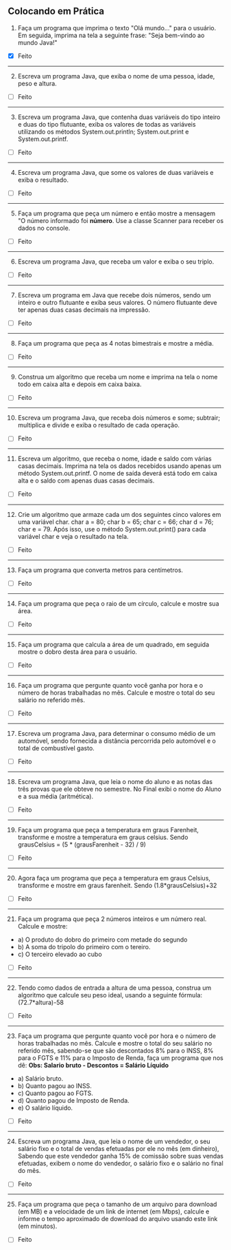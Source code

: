 ## Colocando em Prática

01. Faça um programa que imprima o texto "Olá mundo..." para o usuário. Em seguida, imprima na tela a seguinte frase: "Seja bem-vindo ao mundo Java!"

- [x] Feito

---
02. Escreva um programa Java, que exiba o nome de uma pessoa, idade, peso e altura. 

- [ ] Feito

---
03. Escreva um programa Java, que contenha duas variáveis do tipo inteiro e duas do tipo flutuante, exiba os valores de todas as variáveis utilizando os métodos System.out.println; System.out.print e System.out.printf.  

- [ ] Feito

---
04. Escreva um programa Java, que some os valores de duas variáveis e exiba o resultado. 

- [ ] Feito

---
05.  Faça um programa que peça um número e então mostre a mensagem "O número informado foi **número**. Use a classe Scanner para receber os dados no console.  

- [ ] Feito

---
06.  Escreva um programa Java, que receba um valor e exiba o seu triplo.  

- [ ] Feito

---
07.  Escreva um programa em Java que recebe dois números, sendo um inteiro e outro flutuante e exiba seus valores. O número flutuante deve ter apenas duas casas decimais na impressão.

- [ ] Feito

---
08.  Faça um programa que peça as 4 notas bimestrais e mostre a média.  

- [ ] Feito

---
09.  Construa um algoritmo que receba um nome e imprima na tela o nome todo em caixa alta e depois em caixa baixa.  

- [ ] Feito


---
10.  Escreva um programa Java, que receba dois números e some; subtrair; multiplica e divide e exiba o resultado de cada operação. 

- [ ] Feito

---
11.  Escreva um algoritmo, que receba o nome, idade e saldo com várias casas decimais. Imprima na tela os dados recebidos usando apenas um método System.out.printf. O nome de saída deverá está todo em caixa alta e o saldo com apenas duas casas decimais.

- [ ] Feito

---
12.  Crie um algoritmo que armaze cada um dos seguintes cinco valores em uma variável char. char a = 80; char b = 65; char c = 66; char d = 76; char e = 79. Após isso, use o método System.out.print() para cada variável char e veja o resultado na tela.

- [ ] Feito

---
13.  Faça um programa que converta metros para centímetros.

- [ ] Feito

---
14.  Faça um programa que peça o raio de um círculo, calcule e mostre sua área.

- [ ] Feito

---
15.  Faça um programa que calcula a área de um quadrado, em seguida mostre o dobro desta área para o usuário.

- [ ] Feito

---
16.  Faça um programa que pergunte quanto você ganha por hora e o número de horas trabalhadas no mês. Calcule e mostre o total do seu salário no referido mês.
- [ ] Feito

---
17.  Escreva um programa Java, para determinar o consumo médio de um automóvel, sendo fornecida a distância percorrida pelo automóvel e o total de combustível gasto. 
- [ ] Feito

---
18.  Escreva um programa Java, que leia o nome do aluno e as notas das três provas que ele obteve no semestre. No Final exibi o nome do Aluno e a sua média (aritmética).  
- [ ] Feito

---
19.  Faça um programa que peça a temperatura em graus Farenheit, transforme e mostre a temperatura em graus celsius. Sendo grausCelsius = (5 * (grausFarenheit - 32) / 9)
- [ ] Feito

---
20.  Agora faça um programa que peça a temperatura em graus Celsius, transforme e mostre em graus farenheit. Sendo (1.8*grausCelsius)+32
- [ ] Feito

---
21.  Faça um programa que peça 2 números inteiros e um número real. Calcule e mostre:
* a) O produto do dobro do primeiro com metade do segundo
* b) A soma do tripolo do primeiro com o tereiro.
* c) O terceiro elevado ao cubo
- [ ] Feito

---
22.  Tendo como dados de entrada a altura de uma pessoa, construa um algoritmo que calcule seu peso ideal, usando a seguinte fórmula: (72.7*altura)-58
- [ ] Feito

---
23.  Faça um programa que pergunte quanto você por hora e o número de horas trabalhadas no mês. Calcule e mostre o total do seu salário no referido mês, sabendo-se que são descontados 8% para o INSS, 8% para o FGTS e 11% para o Imposto de Renda, faça um programa que nos dê:  **Obs: Salario bruto - Descontos = Salário Líquido**
* a) Salário bruto.
* b) Quanto pagou ao INSS.
* c) Quanto pagou ao FGTS.
* d) Quanto pagou de Imposto de Renda.
* e) O salário líquido.
- [ ] Feito

---
24.  Escreva um programa Java, que leia o nome de um vendedor, o seu salário fixo e o total de vendas efetuadas por ele no mês (em dinheiro), Sabendo que este vendedor ganha 15% de comissão sobre suas vendas efetuadas, exibem o nome do vendedor, o salário fixo e o salário no final do mês. 
- [ ] Feito

---
25.  Faça um programa que peça o tamanho de um arquivo para download (em MB) e a velocidade de um link de internet (em Mbps), calcule e informe o tempo aproximado de download do arquivo usando este link (em minutos).
- [ ] Feito
